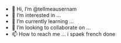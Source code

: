- 👋 Hi, I’m @tellmeausernam
- 👀 I’m interested in ...
- 🌱 I’m currently learning ...
- 💞️ I’m looking to collaborate on ...
- 📫 How to reach me ...
i spaek french
done

<!---
tellmeausernam/tellmeausernam is a ✨ special ✨ repository because its `README.md` (this file) appears on your GitHub profile.
You can click the Preview link to take a look at your changes.
--->
